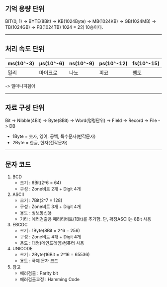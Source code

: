 ## 기억 용량 단위

BIT(0, 1) -> BYTE(8Bit) -> KB(1024Byte) -> MB(1024KB) -> GB(1024MB) -> TB(1024GB) -> PB(1024TB)
1024 = 2의 10승이다.

---

## 처리 속도 단위

|ms(10^-3)|µs(10^-6)|ns(10^-9)|ps(10^-12)|fs(10^-15)|as(10^-18)|
|---|---|---|---|---|---|
|밀리|마이크로|나노|피코|펨토|아토|

-> 밀마나피펨아

---

## 자료 구성 단위

Bit -> Nibble(4Bit) -> Byte(8Bit) -> Word(명령단위) -> Field -> Record -> File -> DB
- 1Byte = 숫자, 영어, 공백, 특수문자(반각문자)
- 2Byte = 한글, 한자(전각문자)

---

## 문자 코드

1. BCD
   - 크기 : 6Bit(2^6 = 64)
   - 구성 : Zone비트 2개 + Digit 4개
2. ASCII
   - 크기 : 7Bit(2^7 = 128)
   - 구성 : Zone비트 3개 + Digit 4개
   - 용도 : 정보통신용
   - 기타 : 에러검출용 패리티비트(1Bit)를 추가함. 단, 확장ASCII는 8Bit 사용
3. EBCDC
   - 크기 : 1Byte(8Bit = 2^6 = 256)
   - 구성 : Zone비트 4개 + Digit 4개
   - 용도 : 대형(메인프레임)컴퓨터 사용
4. UNICODE
   - 크기 : 2Byte(16Bit = 2^16 = 65536)
   - 용도 : 국제 문자 코드
5. 참고
   - 에러검출 : Parity bit
   - 에러검출교정 : Hamming Code
  
